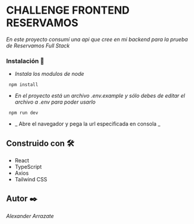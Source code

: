 # CHALLENGE FRONTEND RESERVAMOS


_En este proyecto consumí una api que cree en mi backend para la prueba de Reservamos Full Stack_


### Instalación 🔧


- _Instala los modulos de node_

```
 npm install
```

- _En el proyecto está un archivo .env.example y sólo debes de editar el archivo a .env para poder usarlo_

```
 npm run dev
```

- _ Abre el navegador y pega la url especificada en consola _


## Construido con 🛠️

- React 
- TypeScript
- Axios
- Tailwind CSS


## Autor ✒️

_Alexander Arrazate_








